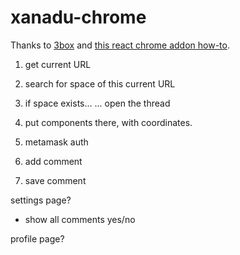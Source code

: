 # xanadu-chrome

Thanks to [3box](https://3box.io/) and [this react chrome addon how-to](https://itnext.io/create-chrome-extension-with-reactjs-using-inject-page-strategy-137650de1f39).



1. get current URL
2. search for space of this current URL
3. if space exists...
... open the thread
4. put components there, with coordinates.




1. metamask auth
2. add comment
3. save comment



settings page?
- show all comments yes/no

profile page?
